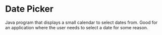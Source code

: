# Date Picker
Java program that displays a small calendar to select dates from. Good for an application where the user needs to select a date for some reason.
